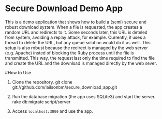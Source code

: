 Secure Download Demo App
========================

This is a demo application that shows how to build a (semi) secure and robust download system.
When a file is requested, the app creates a random URL and redirects to it. Some seconds later, this URL is deteled from system, avoiding a replay attack, for example. Currently, it uses a thread to delete the URL, but any queue solution would do it as well.
This setup is also robust because the redirect is managed by the web server (e.g. Apache) insted of blocking the Ruby process until the file is transmitted. This way, the request last only the time required to find the file and create the URL and the download is managed directly by the web sever.

#How to Use
1. Clone the repository.
        git clone git://github.com/lailsonbm/secure_download_app.git

2. Run the database migration (the app uses SQLite3) and start the server.
       rake db:migrate
       script/server
	
3. Access <code>localhost:3000</code> and use the app.